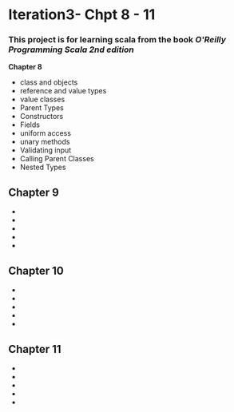 # Iteration3- Chpt 8 - 11
### This project is for learning scala from the book _O'Reilly Programming Scala 2nd edition_
**Chapter 8**
  - class and objects
  - reference and value types
  - value classes
  - Parent Types
  - Constructors
  - Fields
  - uniform access
  - unary methods 
  - Validating input
  - Calling Parent Classes
  - Nested Types
  
 **Chapter 9**
  - 
  - 
  - 
  - 
  - 
  -  
  
  **Chapter 10**
  - 
  - 
  - 
  - 
  - 
  -  
    
**Chapter 11**
  - 
  - 
  - 
  - 
  - 
  -  
  


